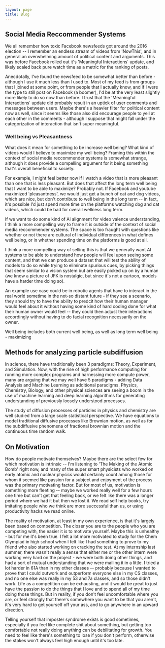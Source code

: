 ```yaml
---
layout: page
title: Blog
---
```

## Social Media Reccommender Systems
We all remember how toxic Facebook newsfeeds got around the 2016 election -- I remember an endless stream of videos from 'NowThis', and in general an overwhelming amount of political content and arguments. This was before Facebook rolled out it's 'Meaningful Interactions' update, and likely scaled back pure watch time as a metric for the ranking of posts. 

Anecdotally, I've found the newsfeed to be somewhat better than before - although I use it much less than I used to. Most of my feed is from groups that I joined at some point, or from people that I actually know, and if I were the type to still post on Facebook (a boomer), I'd be at the very least slightly more likely to do so now than before. I trust that the 'Meaningful Interactions' update did probably result in an uptick of user comments and messages between users. Maybe there's a heavier filter for political content now as well, since it seems like those also did encourage people to yell at each other in the comments - although I suppose that might fall under the categorization of interaction that isn't super meaningful. 

### Well being vs Pleasantness
What does it mean for something to be increase well being? What kind of videos would I believe to maximize my well being? Framing this within the context of social media reccommender systems is somewhat strange, although it does provide a compelling argument for it being something that's overall beneficial to society.

For example, I might feel better now if I watch a video that is more pleasant than one that is less pleasant. But does that affect the long term well being that I want to be able to maximize? Probably not. If Facebook and youtube maximized 'pleasantness', we would just get a bunch of cat and dog videos, which are nice, but don't contribute to well being in the long term -- in fact, it's possible I'd just spend more time on the platforms watching dog and cat videos, which could be bad for overall wellness long term.

If we want to do some kind of AI alignment for video valence understanding, I think a more compelling way to frame it is outside of the context of social media reccommender systems. The space is too fraught with questions like whether or not there are cultural of individual differences in what defines well being, or in whether spending time on the platforms is good at all.

I think a more compelling way of selling this is that we generally want AI systems to be able to understand how people will feel upon seeing some content, and that we can produce a dataset that will test the ability of models to do so while trying to eliminate spurious cues, by picking things that seem similar to a vision system but are easily picked up on by a human (we know a picture of JFK is nostalgic, but since it's not a cartoon, models have a harder time doing so). 

An example use case could be in robotic agents that have to interact in the real world sometime in the not-so distant future - if they see a scenario, they should try to have the ability to predcit how their human manager would feel about it without having some kind of hard coding done for what their human owner would feel -- they could then adjust their interactions accordingly without having to do facial recognition necessarily on the owner.

Well being includes both current well being, as well as long term well being - maximizing 


## Methods for analyzing particle subdiffusion
In science, there have traditionally been 3 paradigms: Theory, Experiment, and Simulation. Now, with the rise of high performance computing for running more complex programs and harnessing more compute power, many are arguing that we may well have 5 paradigms - adding Data Analysis and Machine Learning as additional paradigms. Physics, Chemistry, Biology, and other physical sciences are seeing a boom in the use of machine learning and deep learning algorithms for generating understanding of previously loosely understood processes. 

The study of diffusion processes of particles in physics and chemistry are well studied from a large scale statistical perspective. We have equations to model traditional diffusive processes like Brownian motion, as well as for the subdiffusive phenomena of fractional brownian motion and the continuous time random walk.

## On Motivation
How do people motivate themselves? Maybe there are the select few for which motivation is intrinsic -- I'm listening to 'The Making of the Atomic Bomb' right now, and many of the super smart physicists who worked on early atomic and nuclear physics would certainly count among those for whom it seemed like passion for a subject and enjoyment of the process was the primary motivating factor. But for most of us, motivation is something more fleeting -- maybe we worked really well for a few hours one time but can't get that feeling back, or we felt like there was a longer period where we had it but then we lost it. We read self help books, try imitating people who we think are more successful than us, or using productivity hacks we read online. 

The reality of motivation, at least in my own experience, is that it's largely been based on competition. The closer you are to the people who you are competing with, the easier it is to motivate yourself. Maybe this is unhealthy - but for me it's been true. I felt a lot more motivated to study for the Chem Olympiad in high school when I felt like I had something to prove to my friend who also started working on cracking the test. At my internship last summer, there wasn't really a sense that either me or the other intern were working very hard on the project - we were both doing other things, and had a sort of mutual understanding that we were mailing it in a little. I tried a lot harder in 61A than in my other classes -- probably because I wanted to prove that I could outwork and outperform everyone else in my CS classes, and no one else was really in my 53 and 7a classes, and so those didn't work. Life as a competition can be exhausting, and it would be great to just have the passion to do the things that I love and to spend all of my time doing those things. But in reality, if you don't feel uncomfortable where you are, or feel strongly that there's somewhere you want to be that you aren't, it's very hard to get yourself off your ass, and to go anywhere in an upward direction.

Telling yourself that imposter syndrome exists is good sometimes, especially if you feel like complete shit about something, but getting too comfortable not really doing anything can be debilitating for growth. You need to feel like there's something to lose if you don't perform, otherwise the stakes won't always feel high enough until it's too late. 

